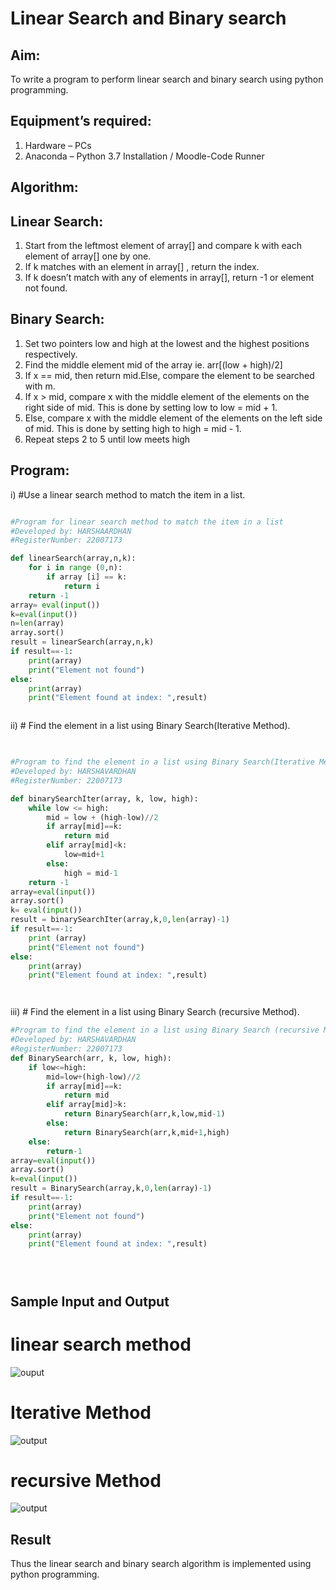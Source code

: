 # Linear Search and Binary search
## Aim:
To write a program to perform linear search and binary search using python programming.
## Equipment’s required:
1.	Hardware – PCs
2.	Anaconda – Python 3.7 Installation / Moodle-Code Runner
## Algorithm:
## Linear Search:
1.	Start from the leftmost element of array[] and compare k with each element of array[] one by one.
2.	If k matches with an element in array[] , return the index.
3.	If k doesn’t match with any of elements in array[], return -1 or element not found.
## Binary Search:
1.	Set two pointers low and high at the lowest and the highest positions respectively.
2.	Find the middle element mid of the array ie. arr[(low + high)/2]
3.	If x == mid, then return mid.Else, compare the element to be searched with m.
4.	If x > mid, compare x with the middle element of the elements on the right side of mid. This is done by setting low to low = mid + 1.
5.	Else, compare x with the middle element of the elements on the left side of mid. This is done by setting high to high = mid - 1.
6.	Repeat steps 2 to 5 until low meets high
## Program:
i)	#Use a linear search method to match the item in a list.
```python

#Program for linear search method to match the item in a list
#Developed by: HARSHAARDHAN
#RegisterNumber: 22007173

def linearSearch(array,n,k):
    for i in range (0,n):
        if array [i] == k:
            return i
    return -1
array= eval(input())
k=eval(input())
n=len(array)
array.sort()
result = linearSearch(array,n,k)
if result==-1:
    print(array)
    print("Element not found")
else:
    print(array)
    print("Element found at index: ",result)



```
ii)	# Find the element in a list using Binary Search(Iterative Method).
```python

 
#Program to find the element in a list using Binary Search(Iterative Method)..
#Developed by: HARSHAVARDHAN
#RegisterNumber: 22007173

def binarySearchIter(array, k, low, high):
    while low <= high:
        mid = low + (high-low)//2
        if array[mid]==k:
            return mid
        elif array[mid]<k:
            low=mid+1
        else:
            high = mid-1
    return -1
array=eval(input())
array.sort()
k= eval(input())
result = binarySearchIter(array,k,0,len(array)-1)
if result==-1:
    print (array)
    print("Element not found")
else:
    print(array)
    print("Element found at index: ",result)




```
iii)	# Find the element in a list using Binary Search (recursive Method).
```python
#Program to find the element in a list using Binary Search (recursive Method).
#Developed by: HARSHAVARDHAN
#RegisterNumber: 22007173
def BinarySearch(arr, k, low, high):
    if low<=high:
        mid=low+(high-low)//2
        if array[mid]==k:
            return mid 
        elif array[mid]>k:
            return BinarySearch(arr,k,low,mid-1)
        else:
            return BinarySearch(arr,k,mid+1,high)
    else:
        return-1
array=eval(input())
array.sort()
k=eval(input())
result = BinarySearch(array,k,0,len(array)-1)
if result==-1:
    print(array)
    print("Element not found")
else:
    print(array)
    print("Element found at index: ",result)





```
## Sample Input and Output
# linear search method 
![ouput](/linear%20serach.png)
# Iterative Method
![output](/iterative%20search.png)

# recursive Method
![output](/recursive%20serach.png)






## Result
Thus the linear search and binary search algorithm is implemented using python programming.